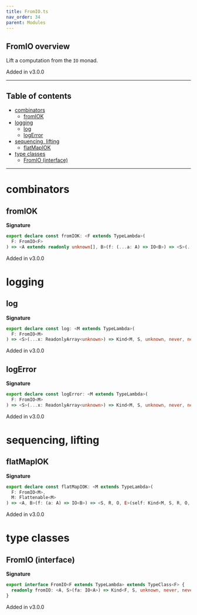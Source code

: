 ```yaml
---
title: FromIO.ts
nav_order: 34
parent: Modules
---
```


## FromIO overview

Lift a computation from the `IO` monad.

Added in v3.0.0

---

<h2 class="text-delta">Table of contents</h2>

- [combinators](#combinators)
  - [fromIOK](#fromiok)
- [logging](#logging)
  - [log](#log)
  - [logError](#logerror)
- [sequencing, lifting](#sequencing-lifting)
  - [flatMapIOK](#flatmapiok)
- [type classes](#type-classes)
  - [FromIO (interface)](#fromio-interface)

---

# combinators

## fromIOK

**Signature**

```ts
export declare const fromIOK: <F extends TypeLambda>(
  F: FromIO<F>
) => <A extends readonly unknown[], B>(f: (...a: A) => IO<B>) => <S>(...a: A) => Kind<F, S, unknown, never, never, B>
```

Added in v3.0.0

# logging

## log

**Signature**

```ts
export declare const log: <M extends TypeLambda>(
  F: FromIO<M>
) => <S>(...x: ReadonlyArray<unknown>) => Kind<M, S, unknown, never, never, void>
```

Added in v3.0.0

## logError

**Signature**

```ts
export declare const logError: <M extends TypeLambda>(
  F: FromIO<M>
) => <S>(...x: ReadonlyArray<unknown>) => Kind<M, S, unknown, never, never, void>
```

Added in v3.0.0

# sequencing, lifting

## flatMapIOK

**Signature**

```ts
export declare const flatMapIOK: <M extends TypeLambda>(
  F: FromIO<M>,
  M: Flattenable<M>
) => <A, B>(f: (a: A) => IO<B>) => <S, R, O, E>(self: Kind<M, S, R, O, E, A>) => Kind<M, S, R, O, E, B>
```

Added in v3.0.0

# type classes

## FromIO (interface)

**Signature**

```ts
export interface FromIO<F extends TypeLambda> extends TypeClass<F> {
  readonly fromIO: <A, S>(fa: IO<A>) => Kind<F, S, unknown, never, never, A>
}
```

Added in v3.0.0
